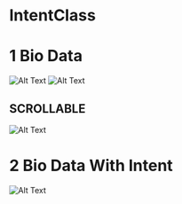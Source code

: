 # IntentClass
# 1 Bio Data
![Alt Text](https://github.com/abdlh05/IntentClass/blob/master/ss%20hasil/Screenshot_1643099158.png?raw=true)
![Alt Text](https://github.com/abdlh05/IntentClass/blob/master/ss%20hasil/Screenshot_1643099198.png?raw=true)
## SCROLLABLE
![Alt Text](https://github.com/abdlh05/IntentClass/blob/master/ss%20hasil/Screenshot_1643099206.png?raw=true)

# 2 Bio Data With Intent
![Alt Text](https://github.com/abdlh05/IntentClass/blob/master/ss%20hasil/Screenshot_1643099214.png?raw=true)

